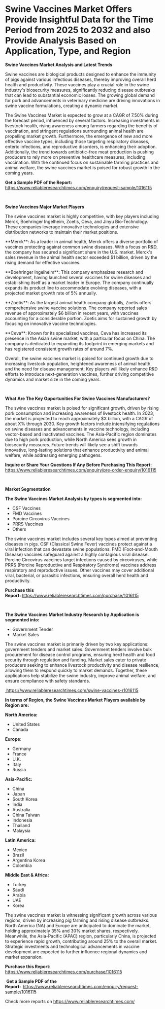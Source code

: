 <p><h1>Swine Vaccines Market Offers Provide Insightful Data for the Time Period from 2025 to 2032 and also Provide Analysis Based on Application, Type, and Region</h1></p><p><strong>Swine Vaccines Market Analysis and Latest Trends</strong></p>
<p><p>Swine vaccines are biological products designed to enhance the immunity of pigs against various infectious diseases, thereby improving overall herd health and productivity. These vaccines play a crucial role in the swine industry's biosecurity measures, significantly reducing disease outbreaks that can lead to substantial economic losses. The growing global demand for pork and advancements in veterinary medicine are driving innovations in swine vaccine formulations, creating a dynamic market.</p><p>The Swine Vaccines Market is expected to grow at a CAGR of 7.50% during the forecast period, influenced by several factors. Increasing investments in livestock health, rising awareness among farmers regarding the benefits of vaccination, and stringent regulations surrounding animal health are propelling market growth. Furthermore, the emergence of new and more effective vaccine types, including those targeting respiratory diseases, enteric infections, and reproductive disorders, is enhancing their adoption. Additionally, the trend towards antibiotic-free meat production is pushing producers to rely more on preventive healthcare measures, including vaccination. With the continued focus on sustainable farming practices and animal welfare, the swine vaccines market is poised for robust growth in the coming years.</p></p>
<p><strong>Get a Sample PDF of the Report:&nbsp;</strong> <a href="https://www.reliableresearchtimes.com/enquiry/request-sample/1016115?utm_campaign=2638&utm_medium=2&utm_source=Github&utm_content=ia&utm_term=08032025&utm_id=swine-vaccines">https://www.reliableresearchtimes.com/enquiry/request-sample/1016115</a></p>
<p>&nbsp;</p>
<p><strong>Swine Vaccines Major Market Players</strong></p>
<p><p>The swine vaccines market is highly competitive, with key players including Merck, Boehringer Ingelheim, Zoetis, Ceva, and Jinyu Bio-Technology. These companies leverage innovative technologies and extensive distribution networks to maintain their market positions.</p><p>**Merck**: As a leader in animal health, Merck offers a diverse portfolio of vaccines protecting against common swine diseases. With a focus on R&D, the company has secured a significant share in the U.S. market. Merck's sales revenue in the animal health sector exceeded $1 billion, driven by the rising demand for effective vaccines.</p><p>**Boehringer Ingelheim**: This company emphasizes research and development, having launched several vaccines for swine diseases and establishing itself as a market leader in Europe. The company continually expands its product line to accommodate evolving diseases, with a projected market growth rate of 5% annually. </p><p>**Zoetis**: As the largest animal health company globally, Zoetis offers comprehensive swine vaccine solutions. The company reported sales revenue of approximately $6 billion in recent years, with vaccines accounting for a considerable portion. Zoetis aims for sustained growth by focusing on innovative vaccine technologies.</p><p>**Ceva**: Known for its specialized vaccines, Ceva has increased its presence in the Asian swine market, with a particular focus on China. The company is dedicated to expanding its footprint in emerging markets and has registered consistent growth rates of around 7%.</p><p>Overall, the swine vaccines market is poised for continued growth due to increasing livestock population, heightened awareness of animal health, and the need for disease management. Key players will likely enhance R&D efforts to introduce next-generation vaccines, further driving competitive dynamics and market size in the coming years.</p></p>
<p>&nbsp;</p>
<p><strong>What Are The Key Opportunities For Swine Vaccines Manufacturers?</strong></p>
<p><p>The swine vaccines market is poised for significant growth, driven by rising pork consumption and increasing awareness of livestock health. In 2023, the market is projected to reach approximately $X billion, with a CAGR of about X% through 2030. Key growth factors include intensifying regulations on swine diseases and advancements in vaccine technology, including vector-based and inactivated vaccines. The Asia-Pacific region dominates due to high pork production, while North America sees growth in biosecurity measures. Future trends will likely see a shift towards innovative, long-lasting solutions that enhance productivity and animal welfare, while addressing emerging pathogens.</p></p>
<p><strong>Inquire or Share Your Questions If Any Before Purchasing This Report:</strong> <a href="https://www.reliableresearchtimes.com/enquiry/pre-order-enquiry/1016115?utm_campaign=2638&utm_medium=2&utm_source=Github&utm_content=ia&utm_term=08032025&utm_id=swine-vaccines">https://www.reliableresearchtimes.com/enquiry/pre-order-enquiry/1016115</a></p>
<p>&nbsp;</p>
<p><strong>Market Segmentation</strong></p>
<p><strong>The Swine Vaccines Market Analysis by types is segmented into:</strong></p>
<p><ul><li>CSF Vaccines</li><li>FMD Vaccines</li><li>Porcine Circovirus Vaccines</li><li>PRRS Vaccines</li><li>Others</li></ul></p>
<p><p>The swine vaccines market includes several key types aimed at preventing diseases in pigs. CSF (Classical Swine Fever) vaccines protect against a viral infection that can devastate swine populations. FMD (Foot-and-Mouth Disease) vaccines safeguard against a highly contagious viral disease. Porcine Circovirus vaccines target infections caused by circoviruses, while PRRS (Porcine Reproductive and Respiratory Syndrome) vaccines address respiratory and reproductive issues. Other vaccines may cover additional viral, bacterial, or parasitic infections, ensuring overall herd health and productivity.</p></p>
<p><strong>Purchase this Report:&nbsp;</strong><a href="https://www.reliableresearchtimes.com/purchase/1016115?utm_campaign=2638&utm_medium=2&utm_source=Github&utm_content=ia&utm_term=08032025&utm_id=swine-vaccines">https://www.reliableresearchtimes.com/purchase/1016115</a></p>
<p>&nbsp;</p>
<p><strong>The Swine Vaccines Market Industry Research by Application is segmented into:</strong></p>
<p><ul><li>Government Tender</li><li>Market Sales</li></ul></p>
<p><p>The swine vaccines market is primarily driven by two key applications: government tenders and market sales. Government tenders involve bulk procurement for disease control programs, ensuring herd health and food security through regulation and funding. Market sales cater to private producers seeking to enhance livestock productivity and disease resilience, allowing them to respond quickly to market demands. Together, these applications help stabilize the swine industry, improve animal welfare, and ensure compliance with safety standards.</p></p>
<p><a href="https://www.reliableresearchtimes.com/swine-vaccines-r1016115?utm_campaign=2638&utm_medium=2&utm_source=Github&utm_content=ia&utm_term=08032025&utm_id=swine-vaccines">&nbsp;https://www.reliableresearchtimes.com/swine-vaccines-r1016115</a></p>
<p><strong>In terms of Region, the Swine Vaccines Market Players available by Region are:</strong></p>
<p>
    <p> <strong> North America: </strong>
        <ul>
            <li>United States</li>
            <li>Canada</li>
        </ul>
        </p> 
    <p> <strong> Europe: </strong>
        <ul>
            <li>Germany</li>
            <li>France</li>
            <li>U.K.</li>
            <li>Italy</li>
            <li>Russia</li>
        </ul>
        </p> 
    <p> <strong> Asia-Pacific: </strong>
        <ul>
            <li>China</li>
            <li>Japan</li>
            <li>South Korea</li>
            <li>India</li>
            <li>Australia</li>
            <li>China Taiwan</li>
            <li>Indonesia</li>
            <li>Thailand</li>
            <li>Malaysia</li>
        </ul>
        </p> 
    <p> <strong> Latin America: </strong>
        <ul>
            <li>Mexico</li>
            <li>Brazil</li>
            <li>Argentina Korea</li>
            <li>Colombia</li>
        </ul>
        </p> 
    <p> <strong> Middle East & Africa: </strong>
        <ul>
            <li>Turkey</li>
            <li>Saudi</li>
            <li>Arabia</li>
            <li>UAE</li>
            <li>Korea</li>
        </ul>
    </p>
    </p>
<p><p>The swine vaccines market is witnessing significant growth across various regions, driven by increasing pig farming and rising disease outbreaks. North America (NA) and Europe are anticipated to dominate the market, holding approximately 35% and 30% market shares, respectively. Meanwhile, the Asia-Pacific (APAC) region, particularly China, is projected to experience rapid growth, contributing around 25% to the overall market. Strategic investments and technological advancements in vaccine development are expected to further influence regional dynamics and market expansion.</p></p>
<p><strong>Purchase this Report: </strong><a href="https://www.reliableresearchtimes.com/purchase/1016115?utm_campaign=2638&utm_medium=2&utm_source=Github&utm_content=ia&utm_term=08032025&utm_id=swine-vaccines">https://www.reliableresearchtimes.com/purchase/1016115</a></p>
<p>&nbsp;<strong>Get a Sample PDF of the Report:&nbsp;&nbsp;</strong><a href="https://www.reliableresearchtimes.com/enquiry/request-sample/1016115?utm_campaign=2638&utm_medium=2&utm_source=Github&utm_content=ia&utm_term=08032025&utm_id=swine-vaccines">https://www.reliableresearchtimes.com/enquiry/request-sample/1016115</a></p>
<p><strong></strong></p>
<p>Check more reports on <a href="https://www.reliableresearchtimes.com/?utm_campaign=2638&utm_medium=2&utm_source=Github&utm_content=ia&utm_term=08032025&utm_id=swine-vaccines">https://www.reliableresearchtimes.com/</a></p>